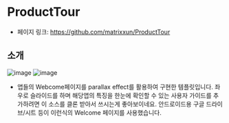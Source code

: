 # ProductTour
 - 페이지 링크: https://github.com/matrixxun/ProductTour
 
## 소개
![image](https://github.com/matrixxun/ProductTour/blob/master/art/run.gif?raw=true)
![image](https://github.com/matrixxun/ProductTour/blob/master/art/run3.gif?raw=true)

 - 앱들의 Webcome페이지를 parallax effect를 활용하여 구현한 템플릿입니다. 좌우로 슬라이드를 하며 해당앱의 특징을 한눈에 확인할 수 있는 사용자 가이드를 추가하려면 이 소스를 클론 받아서 쓰시는게 좋아보이네요. 안드로이드용 구글 드라이브/시트 등이 이런식의 Welcome 페이지를 사용했습니다.
